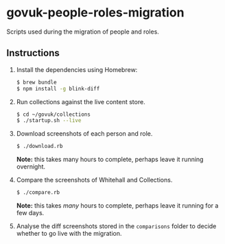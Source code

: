 # govuk-people-roles-migration

Scripts used during the migration of people and roles.

## Instructions

1. Install the dependencies using Homebrew:

   ```sh
   $ brew bundle
   $ npm install -g blink-diff
   ```

2. Run collections against the live content store.

   ```sh
   $ cd ~/govuk/collections
   $ ./startup.sh --live
   ```

2. Download screenshots of each person and role.

   ```sh
   $ ./download.rb
   ```

   **Note:** this takes many hours to complete, perhaps leave it running
   overnight.

3. Compare the screenshots of Whitehall and Collections.

   ```sh
   $ ./compare.rb
   ```

   **Note:** this takes _many_ hours to complete, perhaps leave it running
   for a few days.

4. Analyse the diff screenshots stored in the `comparisons` folder to decide
   whether to go live with the migration.
